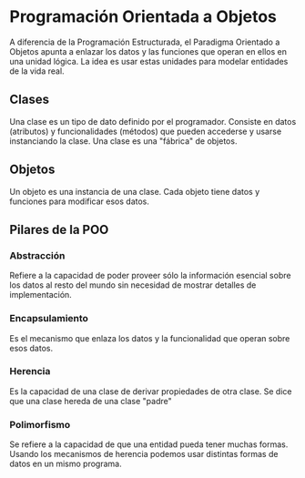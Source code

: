 # Programación Orientada a Objetos

A diferencia de la Programación Estructurada, el Paradigma Orientado a Objetos apunta a enlazar los datos y las funciones que operan en ellos en una unidad lógica. La idea es usar estas unidades para modelar entidades de la vida real.

## Clases
Una clase es un tipo de dato definido por el programador. Consiste en datos (atributos) y funcionalidades (métodos) que pueden accederse y usarse instanciando la clase. Una clase es una "fábrica" de objetos.

## Objetos
Un objeto es una instancia de una clase. Cada objeto tiene datos y funciones para modificar esos datos.

## Pilares de la POO

### Abstracción
Refiere a la capacidad de poder proveer sólo la información esencial sobre los datos al resto del mundo sin necesidad de mostrar detalles de implementación.

### Encapsulamiento
Es el mecanismo que enlaza los datos y la funcionalidad que operan sobre esos datos.

### Herencia
Es la capacidad de una clase de derivar propiedades de otra clase. Se dice que una clase hereda de una clase "padre"

### Polimorfismo
Se refiere a la capacidad de que una entidad pueda tener muchas formas. Usando los mecanismos de herencia podemos usar distintas formas de datos en un mismo programa.
